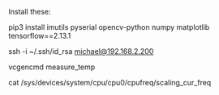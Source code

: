 Install these:

pip3 install imutils pyserial opencv-python numpy matplotlib tensorflow==2.13.1

ssh -i ~/.ssh/id_rsa  michael@192.168.2.200

vcgencmd measure_temp

cat /sys/devices/system/cpu/cpu0/cpufreq/scaling_cur_freq